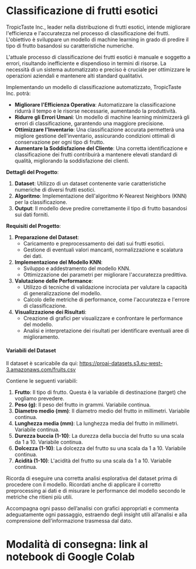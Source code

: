 # Classificazione di frutti esotici

TropicTaste Inc., leader nella distribuzione di frutti esotici, intende migliorare l'efficienza e l'accuratezza nel processo di classificazione dei frutti. L'obiettivo è sviluppare un modello di machine learning in grado di predire il tipo di frutto basandosi su caratteristiche numeriche.

L'attuale processo di classificazione dei frutti esotici è manuale e soggetto a errori, risultando inefficiente e dispendioso in termini di risorse. La necessità di un sistema automatizzato e preciso è cruciale per ottimizzare le operazioni aziendali e mantenere alti standard qualitativi.

Implementando un modello di classificazione automatizzato, TropicTaste Inc. potrà:

- **Migliorare l'Efficienza Operativa**: Automatizzare la classificazione ridurrà il tempo e le risorse necessarie, aumentando la produttività.
- **Ridurre gli Errori Umani**: Un modello di machine learning minimizzerà gli errori di classificazione, garantendo una maggiore precisione.
- **Ottimizzare l'Inventario**: Una classificazione accurata permetterà una migliore gestione dell'inventario, assicurando condizioni ottimali di conservazione per ogni tipo di frutto.
- **Aumentare la Soddisfazione del Cliente**: Una corretta identificazione e classificazione dei frutti contribuirà a mantenere elevati standard di qualità, migliorando la soddisfazione dei clienti.

**Dettagli del Progetto**:

1. **Dataset**: Utilizzo di un dataset contenente varie caratteristiche numeriche di diversi frutti esotici.
2. **Algoritmo**: Implementazione dell'algoritmo K-Nearest Neighbors (KNN) per la classificazione.
3. **Output**: Il modello deve predire correttamente il tipo di frutto basandosi sui dati forniti.

**Requisiti del Progetto**:

1. **Preparazione del Dataset**:
    - Caricamento e preprocessamento dei dati sui frutti esotici.
    - Gestione di eventuali valori mancanti, normalizzazione e scalatura dei dati.
2. **Implementazione del Modello KNN**:
    - Sviluppo e addestramento del modello KNN.
    - Ottimizzazione dei parametri per migliorare l'accuratezza predittiva.
3. **Valutazione delle Performance**:
    - Utilizzo di tecniche di validazione incrociata per valutare la capacità di generalizzazione del modello.
    - Calcolo delle metriche di performance, come l'accuratezza e l'errore di classificazione.
4. **Visualizzazione dei Risultati**:
    - Creazione di grafici per visualizzare e confrontare le performance del modello.
    - Analisi e interpretazione dei risultati per identificare eventuali aree di miglioramento.

#### **Variabili del Dataset**

Il dataset è scaricabile da qui: <https://proai-datasets.s3.eu-west-3.amazonaws.com/fruits.csv>

Contiene le seguenti variabili:

1. **Frutto**: Il tipo di frutto. Questa è la variabile di destinazione (target) che vogliamo prevedere.
2. **Peso (g)**: Il peso del frutto in grammi. Variabile continua.
3. **Diametro medio (mm)**: Il diametro medio del frutto in millimetri. Variabile continua.
4. **Lunghezza media (mm)**: La lunghezza media del frutto in millimetri. Variabile continua.
5. **Durezza buccia (1-10)**: La durezza della buccia del frutto su una scala da 1 a 10. Variabile continua.
6. **Dolcezza (1-10)**: La dolcezza del frutto su una scala da 1 a 10. Variabile continua.
7. **Acidità (1-10)**: L'acidità del frutto su una scala da 1 a 10. Variabile continua.

Ricorda di eseguire una corretta analisi esplorativa del dataset prima di procedere con il modello. Ricordati anche di applicare il corretto preprocessing ai dati e di misurare le performance del modello secondo le metriche che ritieni più utili.

Accompagna ogni passo dell’analisi con grafici appropriati e commenta adeguatamente ogni passaggio, estraendo degli insight utili all’analisi e alla comprensione dell’informazione trasmessa dal dato.

# Modalità di consegna: link al notebook di Google Colab